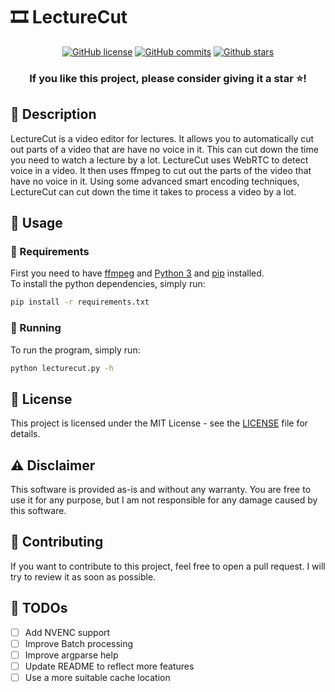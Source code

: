 # 🎞️ LectureCut

<div align="center">

  [![GitHub license](https://img.shields.io/github/license/Gamer92000/LectureCut)](https://github.com/Gamer92000/LectureCut/blob/main/LICENSE)
  [![GitHub commits](https://badgen.net/github/commits/Gamer92000/LectureCut/main)](https://GitHub.com/Gamer92000/LectureCut/commit/)
  [![Github stars](https://img.shields.io/github/stars/Gamer92000/LectureCut.svg)](https://GitHub.com/Gamer92000/LectureCut/stargazers/)
  <br>
  <h3>If you like this project, please consider giving it a star ⭐️!</h3>
</div>

## 📝 Description

LectureCut is a video editor for lectures. It allows you to automatically cut out parts of a video that are have no voice in it. This can cut down the time you need to watch a lecture by a lot.
LectureCut uses WebRTC to detect voice in a video. It then uses ffmpeg to cut out the parts of the video that have no voice in it. Using some advanced smart encoding techniques, LectureCut can cut down the time it takes to process a video by a lot.

## 🚀 Usage

### 👶 Requirements

First you need to have [ffmpeg](https://ffmpeg.org/download.html) and [Python 3](https://www.python.org/downloads/) and [pip](https://pip.pypa.io/en/stable/installing/) installed.  
To install the python dependencies, simply run:
```bash
pip install -r requirements.txt
```

### 🏃 Running

To run the program, simply run:
```bash
python lecturecut.py -h
```


## 📝 License

This project is licensed under the MIT License - see the [LICENSE](LICENSE) file for details.

## ⚠️ Disclaimer

This software is provided as-is and without any warranty. You are free to use it for any purpose, but I am not responsible for any damage caused by this software.

## 📝 Contributing

If you want to contribute to this project, feel free to open a pull request. I will try to review it as soon as possible.

## 🔖 TODOs

- [ ] Add NVENC support
- [ ] Improve Batch processing
- [ ] Improve argparse help
- [ ] Update README to reflect more features
- [ ] Use a more suitable cache location
